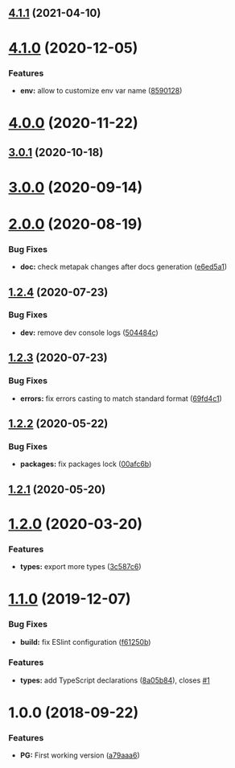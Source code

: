 ## [4.1.1](https://github.com/nfroidure/postgresql-service/compare/v4.1.0...v4.1.1) (2021-04-10)



# [4.1.0](https://github.com/nfroidure/postgresql-service/compare/v4.0.0...v4.1.0) (2020-12-05)


### Features

* **env:** allow to customize env var name ([8590128](https://github.com/nfroidure/postgresql-service/commit/8590128d0ae60e600c910818848f2f9a5fcf9a2a))



# [4.0.0](https://github.com/nfroidure/postgresql-service/compare/v3.0.1...v4.0.0) (2020-11-22)



## [3.0.1](https://github.com/nfroidure/postgresql-service/compare/v3.0.0...v3.0.1) (2020-10-18)



# [3.0.0](https://github.com/nfroidure/postgresql-service/compare/v2.0.0...v3.0.0) (2020-09-14)



# [2.0.0](https://github.com/nfroidure/postgresql-service/compare/v1.2.4...v2.0.0) (2020-08-19)


### Bug Fixes

* **doc:** check metapak changes after docs generation ([e6ed5a1](https://github.com/nfroidure/postgresql-service/commit/e6ed5a133ea67accf4da007987f7d0459fa00193))



## [1.2.4](https://github.com/nfroidure/postgresql-service/compare/v1.2.3...v1.2.4) (2020-07-23)


### Bug Fixes

* **dev:** remove dev console logs ([504484c](https://github.com/nfroidure/postgresql-service/commit/504484c9c2af21ff8cc6aeb889b8db87d2169f1b))



## [1.2.3](https://github.com/nfroidure/postgresql-service/compare/v1.2.2...v1.2.3) (2020-07-23)


### Bug Fixes

* **errors:** fix errors casting to match standard format ([69fd4c1](https://github.com/nfroidure/postgresql-service/commit/69fd4c1f19b8f1eb7d63f74b94210aa6ecba1117))



## [1.2.2](https://github.com/nfroidure/postgresql-service/compare/v1.2.1...v1.2.2) (2020-05-22)


### Bug Fixes

* **packages:** fix packages lock ([00afc6b](https://github.com/nfroidure/postgresql-service/commit/00afc6ba9ffe9e0ec1f3c183667e4cd524c705ec))



## [1.2.1](https://github.com/nfroidure/postgresql-service/compare/v1.2.0...v1.2.1) (2020-05-20)



# [1.2.0](https://github.com/nfroidure/postgresql-service/compare/v1.1.0...v1.2.0) (2020-03-20)


### Features

* **types:** export more types ([3c587c6](https://github.com/nfroidure/postgresql-service/commit/3c587c63b99a30b06c5a7309c918cbe5cbc93ebb))



# [1.1.0](https://github.com/nfroidure/postgresql-service/compare/v1.0.0...v1.1.0) (2019-12-07)


### Bug Fixes

* **build:** fix ESlint configuration ([f61250b](https://github.com/nfroidure/postgresql-service/commit/f61250bfcc9a19224d72bf4fdfecd3f931483cc0))


### Features

* **types:** add TypeScript declarations ([8a05b84](https://github.com/nfroidure/postgresql-service/commit/8a05b84ba493931578124f91e28049f1258829f1)), closes [#1](https://github.com/nfroidure/postgresql-service/issues/1)



<a name="1.0.0"></a>
# 1.0.0 (2018-09-22)


### Features

* **PG:** First working version ([a79aaa6](https://github.com/nfroidure/postgresql-service/commit/a79aaa6))



